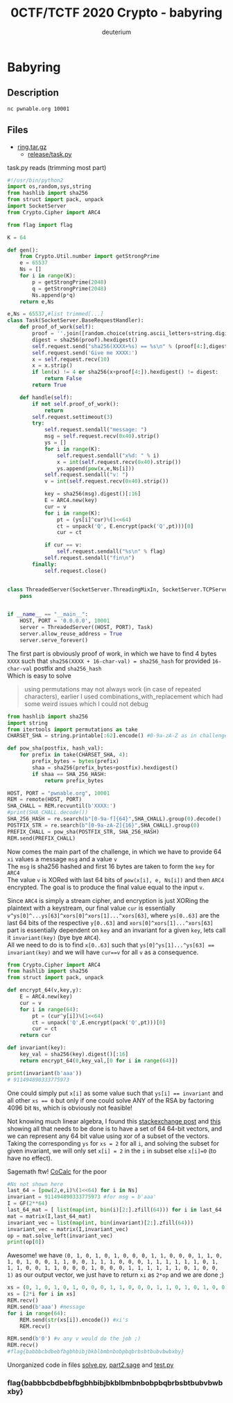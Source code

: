 ﻿---
title: "0CTF/TCTF 2020 Crypto - babyring"
tags: 0CTF 2020 cryptography sagemath rc4 PoW gaussian_elimination GF2
key: keys
aside:
  toc: true
sidebar:
  nav: aboutnav
author: deuterium
mathjax: false
mathjax_autoNumber: false
mermaid: false
chart: false
show_edit_on_github: true
comment: false
show_author_profile: true
excerpt_separator: <!--more-->
---

# Babyring

## Description
```
nc pwnable.org 10001
```
## Files
- [ring.tar.gz](ring_1f0f741fcfdfc52519d7b09b78c97b43.tar.gz)
  - [release/task.py](./release/task.py)

task.py reads (trimming most part)
```python
#!/usr/bin/python2
import os,random,sys,string
from hashlib import sha256
from struct import pack, unpack
import SocketServer
from Crypto.Cipher import ARC4

from flag import flag

K = 64

def gen():
    from Crypto.Util.number import getStrongPrime
    e = 65537
    Ns = []
    for i in range(K):
        p = getStrongPrime(2048)
        q = getStrongPrime(2048)
        Ns.append(p*q)
    return e,Ns

e,Ns = 65537,#list trimmed[...]
class Task(SocketServer.BaseRequestHandler):
    def proof_of_work(self):
        proof = ''.join([random.choice(string.ascii_letters+string.digits) for _ in xrange(20)])
        digest = sha256(proof).hexdigest()
        self.request.send("sha256(XXXX+%s) == %s\n" % (proof[4:],digest))
        self.request.send('Give me XXXX:')
        x = self.request.recv(10)
        x = x.strip()
        if len(x) != 4 or sha256(x+proof[4:]).hexdigest() != digest:
            return False
        return True

    def handle(self):
        if not self.proof_of_work():
            return
        self.request.settimeout(3)
        try:
            self.request.sendall("message: ")
            msg = self.request.recv(0x40).strip()
            ys = []
            for i in range(K):
                self.request.sendall("x%d: " % i)
                x = int(self.request.recv(0x40).strip())
                ys.append(pow(x,e,Ns[i]))
            self.request.sendall("v: ")
            v = int(self.request.recv(0x40).strip())

            key = sha256(msg).digest()[:16]
            E = ARC4.new(key)
            cur = v
            for i in range(K):
                pt = (ys[i]^cur)%(1<<64)
                ct = unpack('Q', E.encrypt(pack('Q',pt)))[0]
                cur = ct

            if cur == v:
                self.request.sendall("%s\n" % flag)
            self.request.sendall("fin\n")
        finally:
            self.request.close()


class ThreadedServer(SocketServer.ThreadingMixIn, SocketServer.TCPServer):
    pass


if __name__ == "__main__":
    HOST, PORT = '0.0.0.0', 10001
    server = ThreadedServer((HOST, PORT), Task)
    server.allow_reuse_address = True
    server.serve_forever()
```
The first part is obviously proof of work, in which we have to find 4 bytes `XXXX` such that
`sha256(XXXX + 16-char-val) = sha256_hash` for provided `16-char-val` postfix and `sha256_hash`  
Which is easy to solve
> using permutations may not always work (in case of repeated characters), earlier I used combinations_with_replacement which had some weird issues which I could not debug
```python
from hashlib import sha256
import string
from itertools import permutations as take
CHARSET_SHA = string.printable[:62].encode() #0-9a-zA-Z as in challenge

def pow_sha(postfix, hash_val):
    for prefix in take(CHARSET_SHA, 4):
        prefix_bytes = bytes(prefix)
        shaa = sha256(prefix_bytes+postfix).hexdigest()
        if shaa == SHA_256_HASH:
            return prefix_bytes

HOST, PORT = "pwnable.org", 10001
REM = remote(HOST, PORT)
SHA_CHALL = REM.recvuntil(b'XXXX:')
#print(SHA_CHALL.decode())
SHA_256_HASH = re.search(b"[0-9a-f]{64}",SHA_CHALL).group(0).decode()
POSTFIX_STR = re.search(b"[0-9a-zA-Z]{16}",SHA_CHALL).group(0)
PREFIX_CHALL = pow_sha(POSTFIX_STR, SHA_256_HASH)
REM.send(PREFIX_CHALL)
```

Now comes the main part of the challenge, in which we have to provide 64 `xi` values a message `msg` and a value `v`  
The `msg` is sha256 hashed and first 16 bytes are taken to form the `key` for `ARC4`  
The value `v` is XORed with last 64 bits of `pow(x[i], e, Ns[i])` and then `ARC4` encrypted. The goal is to produce the final value equal to the input `v`.  

Since `ARC4` is simply a stream cipher, and encryption is just XORing the plaintext with a keystream, our final value `cur` is essentially `v^ys[0]^...ys[63]^xors[0]^xors[1]...^xors[63]`, where `ys[0..63]` are the last 64 bits of the respective `y[0..63]`  and `xors[0]^xors[1]...^xors[63]` part is essentially dependent on `key` and an invariant for a given `key`, lets call it `invariant(key)` (bye bye `ARC4`).  
All we need to do is to find `x[0..63]` such that `ys[0]^ys[1]...^ys[63] == invariant(key)` and we will have `cur==v` for all `v` as a consequence.

```python
from Crypto.Cipher import ARC4
from hashlib import sha256
from struct import pack, unpack

def encrypt_64(v,key,y):
    E = ARC4.new(key)
    cur = v
    for i in range(64):
        pt = (cur^y[i])%(1<<64)
        ct = unpack('Q',E.encrypt(pack('Q',pt)))[0]
        cur = ct
    return cur

def invariant(key):
    key_val = sha256(key).digest()[:16]
    return encrypt_64(0,key_val,[0 for i in range(64)])

print(invariant(b'aaa'))
# 911494890333775973
```
One could simply put `x[i]` as some value such that `ys[i] == invariant` and all other `xs == 0` but only if one could solve ANY of the RSA by factoring 4096 bit `Ns`, which is obviously not feasible!


Not knowing much linear algebra, I found this [stackexchange post](https://cs.stackexchange.com/questions/53331/minimal-basis-for-set-of-binary-vectors-using-xor/53337#53337) and [this](https://math.stackexchange.com/questions/2054271/gaussian-elimination-gf2) showing all that needs to be done is to have a set of 64 64-bit vectors, and we can represent any 64 bit value using xor of a subset of the vectors. Taking the corresponding `ys` for `xs = 2` for all `i`, and solving the subset for given invariant, we will only set `x[i] = 2` in the `i` in subset else `x[i]=0` (to have no effect).

Sagemath ftw! [CoCalc](https://cocalc.com/app) for the poor
```python
#Ns not shown here
last_64 = [pow(2,e,i)%(1<<64) for i in Ns]
invariant = 911494890333775973 #for msg = b'aaa'
I = GF(2**64)
last_64_mat = [ list(map(int, bin(i)[2:].zfill(64))) for i in last_64  ]
mat = matrix(I,last_64_mat)
invariant_vec = list(map(int, bin(invariant)[2:].zfill(64)))
invariant_vec = matrix(I,invariant_vec)
op = mat.solve_left(invariant_vec)
print(op[0])
```
 Awesome! we have
`(0, 1, 0, 1, 0, 1, 0, 0, 0, 1, 1, 0, 0, 0, 1, 1, 0, 1, 0, 1, 0, 0, 1, 1, 0, 0, 1, 1, 1, 0, 0, 0, 1, 1, 1, 1, 1, 1, 0, 1, 1, 1, 0, 0, 1, 1, 0, 0, 0, 1, 0, 0, 0, 1, 1, 1, 1, 1, 1, 0, 1, 0, 0, 1)` as our output vector, we just have to return `xi` as `2*op` and we are done ;)
 
```python
xs = (0, 1, 0, 1, 0, 1, 0, 0, 0, 1, 1, 0, 0, 0, 1, 1, 0, 1, 0, 1, 0, 0, 1, 1, 0, 0, 1, 1, 1, 0, 0, 0, 1, 1, 1, 1, 1, 1, 0, 1, 1, 1, 0, 0, 1, 1, 0, 0, 0, 1, 0, 0, 0, 1, 1, 1, 1, 1, 1, 0, 1, 0, 0, 1)
xs = [2*i for i in xs]
REM.recv()
REM.send(b'aaa') #message
for i in range(64):
    REM.send(str(xs[i]).encode()) #xi's
    REM.recv()

REM.send(b'0') #v any v would do the job ;)
REM.recv()
#flag{babbbcbdbebfbgbhbibjbkblbmbnbobpbqbrbsbtbubvbwbxby}
```
Unorganized code in files [solve.py](./solve.py), [part2.sage](./part2.sage) and [test.py](./test.py)

### flag{babbbcbdbebfbgbhbibjbkblbmbnbobpbqbrbsbtbubvbwbxby}

